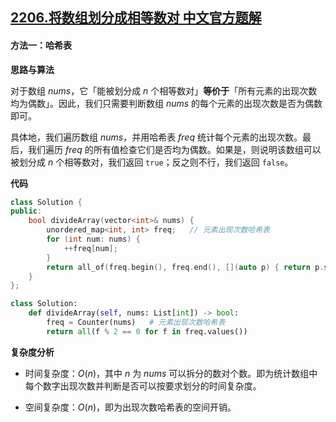 ## [2206.将数组划分成相等数对 中文官方题解](https://leetcode.cn/problems/divide-array-into-equal-pairs/solutions/100000/jiang-shu-zu-hua-fen-cheng-xiang-deng-sh-vrd5)

#### 方法一：哈希表

**思路与算法**

对于数组 $\textit{nums}$，它「能被划分成 $n$ 个相等数对」**等价于**「所有元素的出现次数均为偶数」。因此，我们只需要判断数组 $\textit{nums}$ 的每个元素的出现次数是否为偶数即可。

具体地，我们遍历数组 $\textit{nums}$，并用哈希表 $\textit{freq}$ 统计每个元素的出现次数。最后，我们遍历 $\textit{freq}$ 的所有值检查它们是否均为偶数。如果是，则说明该数组可以被划分成 $n$ 个相等数对，我们返回 $\texttt{true}$；反之则不行，我们返回 $\texttt{false}$。

**代码**

```C++ [sol1-C++]
class Solution {
public:
    bool divideArray(vector<int>& nums) {
        unordered_map<int, int> freq;   // 元素出现次数哈希表
        for (int num: nums) {
            ++freq[num];
        }
        return all_of(freq.begin(), freq.end(), [](auto p) { return p.second % 2 == 0; });
    }
};
```


```Python [sol1-Python3]
class Solution:
    def divideArray(self, nums: List[int]) -> bool:
        freq = Counter(nums)   # 元素出现次数哈希表
        return all(f % 2 == 0 for f in freq.values())
```


**复杂度分析**

- 时间复杂度：$O(n)$，其中 $n$ 为 $\textit{nums}$ 可以拆分的数对个数。即为统计数组中每个数字出现次数并判断是否可以按要求划分的时间复杂度。

- 空间复杂度：$O(n)$，即为出现次数哈希表的空间开销。